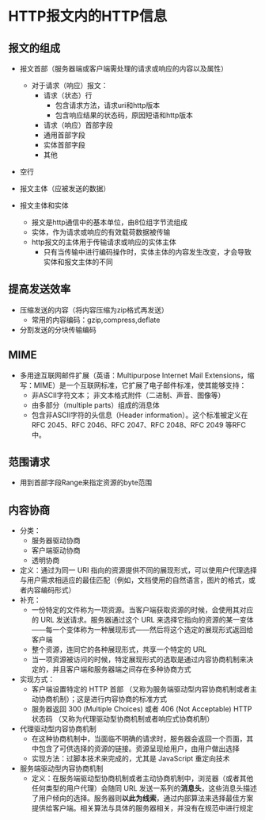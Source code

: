 # HTTP报文内的HTTP信息

## 报文的组成

- 报文首部（服务器端或客户端需处理的请求或响应的内容以及属性）
  - 对于请求（响应）报文：
    - 请求（状态）行
      - 包含请求方法，请求uri和http版本
      - 包含响应结果的状态码，原因短语和http版本
    - 请求（响应）首部字段
    - 通用首部字段
    - 实体首部字段
    - 其他
- 空行
- 报文主体（应被发送的数据）

- 报文主体和实体
  - 报文是http通信中的基本单位，由8位组字节流组成
  - 实体，作为请求或响应的有效载荷数据被传输
  - http报文的主体用于传输请求或响应的实体主体
    - 只有当传输中进行编码操作时，实体主体的内容发生改变，才会导致实体和报文主体的不同





## 提高发送效率

- 压缩发送的内容（将内容压缩为zip格式再发送）
  - 常用的内容编码：gzip,compress,deflate
- 分割发送的分块传输编码





## MIME

- 多用途互联网邮件扩展（英语：Multipurpose Internet Mail Extensions，缩写：MIME）是一个互联网标准，它扩展了电子邮件标准，使其能够支持： 
  - 非ASCII字符文本； 非文本格式附件（二进制、声音、图像等）
  - 由多部分（multiple parts）组成的消息体
  - 包含非ASCII字符的头信息（Header information）。这个标准被定义在 RFC 2045、RFC 2046、RFC 2047、RFC 2048、RFC 2049 等RFC中。



## 范围请求

- 用到首部字段Range来指定资源的byte范围





## 内容协商

- 分类：	
  - 服务器驱动协商
  - 客户端驱动协商
  - 透明协商
- 定义：通过为同一 URI 指向的资源提供不同的展现形式，可以使用户代理选择与用户需求相适应的最佳匹配（例如，文档使用的自然语言，图片的格式，或者内容编码形式）
- 补充：
  - 一份特定的文件称为一项资源。当客户端获取资源的时候，会使用其对应的 URL 发送请求。服务器通过这个 URL 来选择它指向的资源的某一变体——每一个变体称为一种展现形式——然后将这个选定的展现形式返回给客户端
  - 整个资源，连同它的各种展现形式，共享一个特定的 URL
  - 当一项资源被访问的时候，特定展现形式的选取是通过内容协商机制来决定的，并且客户端和服务器端之间存在多种协商方式
- 实现方式：
  - 客户端设置特定的 HTTP 首部 （又称为服务端驱动型内容协商机制或者主动协商机制）；这是进行内容协商的标准方式
  - 服务器返回 300 (Multiple Choices) 或者 406 (Not Acceptable) HTTP 状态码 （又称为代理驱动型协商机制或者响应式协商机制）
- 代理驱动型内容协商机制
  - 在这种协商机制中，当面临不明确的请求时，服务器会返回一个页面，其中包含了可供选择的资源的链接。资源呈现给用户，由用户做出选择
  - 实现方法：过脚本技术来完成的，尤其是 JavaScript 重定向技术
- 服务端驱动型内容协商机制
  - 定义：在服务端驱动型协商机制或者主动协商机制中，浏览器（或者其他任何类型的用户代理）会随同 URL 发送一系列的**消息头**，这些消息头描述了用户倾向的选择。服务器则**以此为线索**，通过内部算法来选择最佳方案提供给客户端。相关算法与具体的服务器相关，并没有在规范中进行规定